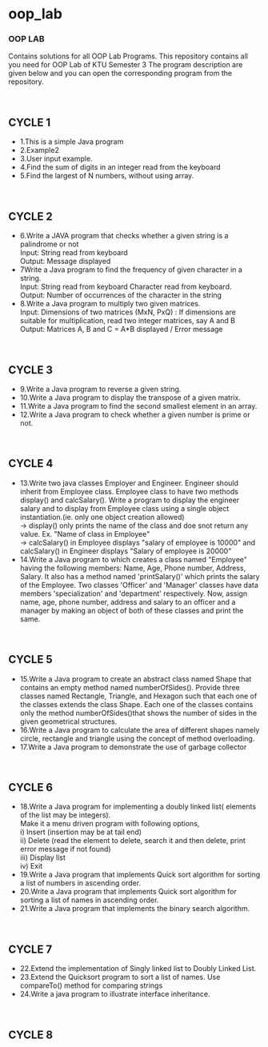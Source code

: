 # oop_lab
<h3>OOP LAB</h3>
<p>Contains solutions for all OOP Lab Programs.
This repository contains all you need for OOP Lab of KTU Semester 3
The program description are given below and you can open the corresponding program from the repository.</p>
<br>
<h2>CYCLE 1</h2>
<ul>
<li>1.This is a simple Java program</li>
<li>2.Example2</li>
<li>3.User input example.</li>
<li>4.Find the sum of digits in an integer read from the keyboard</li>
<li>5.Find the largest of N numbers, without using array.</li>
  </ul>
  <br>
  <h2>CYCLE 2</h2>
  <ul>
<li>6.Write a JAVA program that checks whether a given string is a palindrome or not
<br>Input:     String read from keyboard
<br>Output:  Message displayed</li>
<li>7Write a Java program to find the frequency of given character in a string.
<br>Input:  String read from keyboard
           Character read from keyboard.
<br>Output: Number of occurrences of the character in the string</li>
<li>8.Write a Java program to multiply two given matrices.
<br>Input:  Dimensions of two matrices (MxN, PxQ)
        : If dimensions are suitable for multiplication, read two integer matrices, say A and B
<br>Output: Matrices A, B and C = A*B displayed / Error message</li>
  </ul>
  <br>
  <h2>CYCLE 3</h2>
  <ul>
<li>9.Write a Java program to reverse a given string.</li>
<li>10.Write a Java program to display the transpose of a given matrix.</li>
<li>11.Write a Java program to find the second smallest element in an array.</li>
<li>12.Write a Java program to check whether a given number is prime or not.</li>
  </ul>
  <br>
  <h2>CYCLE 4</h2>
  <ul>
<li>13.Write two java classes Employer and Engineer. Engineer should inherit from Employee class. Employee class to have two methods display() and calcSalary(). Write a program to display the engineer salary and to display from Employee class using a single object instantiation.(ie. only one object creation allowed)
<br>-> display() only prints the name of the class and doe snot return any value. Ex. "Name of class in Employee"
<br>-> calcSalary() in Employee displays "salary of employee is 10000" and calcSalary() in Engineer displays "Salary of employee is 20000"</li>
  <li>14.Write a Java program to which creates a class named "Employee" having the following members: Name, Age, Phone number, Address, Salary. It also has a method named 'printSalary()' which prints the salary of the Employee. Two classes 'Officer' and 'Manager' classes have data members 'specialization' and 'department' respectively. Now, assign name, age, phone number, address and salary to an officer and a manager by making an object of both of these classes and print the same.</li>
  </ul>
  <br>
  <h2>CYCLE 5</h2>
  <ul>
   <li>15.Write a Java program to create an abstract class named Shape that contains an empty method named numberOfSides(). Provide three classes named Rectangle, Triangle, and Hexagon such that each one of the classes extends the class Shape. Each one of the classes contains only the method numberOfSides()that shows the number of sides in the given geometrical structures.</li>
  <li>16.Write a Java program to calculate the area of different shapes namely circle, rectangle and triangle using the concept of method overloading.</li>
  <li>17.Write a Java program to demonstrate the use of garbage collector</li>
  </ul>
  <br>
  <h2>CYCLE 6</h2>
<ul>
<li>18.Write a Java program for implementing a doubly linked list( elements of the list may be integers).
<br>Make it a menu driven program with following options,
<br>i) Insert (insertion may be at tail end)
<br>ii) Delete (read the element to delete, search it and then delete, print error message if not found)
<br>iii) Display list
<br>iv) Exit</li>
  <li>19.Write a Java program that implements Quick sort algorithm for sorting a list of numbers in ascending order.</li>
  <li>20.Write a Java program that implements Quick sort algorithm for sorting a list of names in ascending order.</li>
  <li>21.Write a Java program that implements the binary search algorithm.</li>
  </ul>
  <br>
  <h2>CYCLE 7</h2>
  <ul>
  <li>22.Extend the implementation of Singly linked list to Doubly Linked List.</li>
  <li>23.Extend the Quicksort program to sort a list of names. Use compareTo() method for comparing strings</li>
  <li>24.Write a java program to illustrate interface inheritance.</li>
  </ul>
  <br>
  <h2>CYCLE 8</h2>
